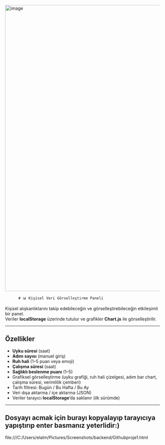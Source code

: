 <img width="1777" height="932" alt="image" src="https://github.com/user-attachments/assets/0a6575af-0047-437b-a097-bbeedb17b85c" />

       
          # 📊 Kişisel Veri Görselleştirme Paneli

Kişisel alışkanlıklarını takip edebileceğin ve görselleştirebileceğin etkileşimli bir panel.  
Veriler **localStorage** üzerinde tutulur ve grafikler **Chart.js** ile görselleştirilir.  

---

## Özellikler

-  **Uyku süresi** (saat)
-  **Adım sayısı** (manuel giriş)
-  **Ruh hali** (1–5 puan veya emoji)
-  **Çalışma süresi** (saat)
-  **Sağlıklı beslenme puanı** (1–5)  
-  Grafiksel görselleştirme (uyku grafiği, ruh hali çizelgesi, adım bar chart, çalışma süresi, verimlilik çemberi)
-  Tarih filtresi: Bugün / Bu Hafta / Bu Ay
-  Veri dışa aktarma / içe aktarma (JSON)
-  Veriler tarayıcı **localStorage**’da saklanır (ilk sürümde)

---

## Dosyayı acmak için burayı kopyalayıp tarayıcıya yapıştırıp enter basmanız yeterlidir:)


file:///C:/Users/elalm/Pictures/Screenshots/backend/Githubproje1.html
